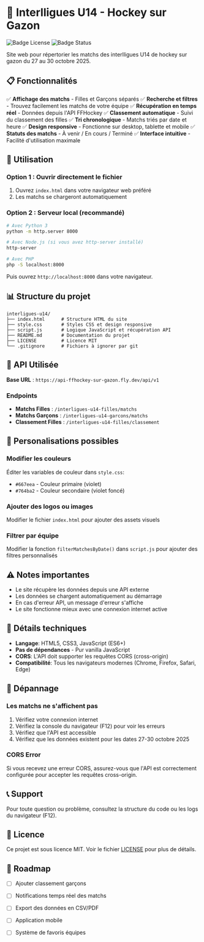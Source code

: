 # 🏑 Interlligues U14 - Hockey sur Gazon

![Badge License](https://img.shields.io/badge/License-MIT-blue.svg)
![Badge Status](https://img.shields.io/badge/Status-Active-green.svg)

Site web pour répertorier les matchs des interlligues U14 de hockey sur gazon du 27 au 30 octobre 2025.

## 📋 Fonctionnalités

✅ **Affichage des matchs** - Filles et Garçons séparés
✅ **Recherche et filtres** - Trouvez facilement les matchs de votre équipe
✅ **Récupération en temps réel** - Données depuis l'API FFHockey
✅ **Classement automatique** - Suivi du classement des filles
✅ **Tri chronologique** - Matchs triés par date et heure
✅ **Design responsive** - Fonctionne sur desktop, tablette et mobile
✅ **Statuts des matchs** - À venir / En cours / Terminé
✅ **Interface intuitive** - Facilité d'utilisation maximale

## 🚀 Utilisation

### Option 1 : Ouvrir directement le fichier
1. Ouvrez `index.html` dans votre navigateur web préféré
2. Les matchs se chargeront automatiquement

### Option 2 : Serveur local (recommandé)
```bash
# Avec Python 3
python -m http.server 8000

# Avec Node.js (si vous avez http-server installé)
http-server

# Avec PHP
php -S localhost:8000
```

Puis ouvrez `http://localhost:8000` dans votre navigateur.

## 📊 Structure du projet

```
interligues-u14/
├── index.html      # Structure HTML du site
├── style.css       # Styles CSS et design responsive
├── script.js       # Logique JavaScript et récupération API
├── README.md       # Documentation du projet
├── LICENSE         # Licence MIT
└── .gitignore      # Fichiers à ignorer par git
```

## 🔗 API Utilisée

**Base URL** : `https://api-ffhockey-sur-gazon.fly.dev/api/v1`

### Endpoints
- **Matchs Filles** : `/interligues-u14-filles/matchs`
- **Matchs Garçons** : `/interligues-u14-garcons/matchs`
- **Classement Filles** : `/interligues-u14-filles/classement`

## 🎨 Personalisations possibles

### Modifier les couleurs
Éditer les variables de couleur dans `style.css`:
- `#667eea` - Couleur primaire (violet)
- `#764ba2` - Couleur secondaire (violet foncé)

### Ajouter des logos ou images
Modifier le fichier `index.html` pour ajouter des assets visuels

### Filtrer par équipe
Modifier la fonction `filterMatchesByDate()` dans `script.js` pour ajouter des filtres personnalisés

## ⚠️ Notes importantes

- Le site récupère les données depuis une API externe
- Les données se chargent automatiquement au démarrage
- En cas d'erreur API, un message d'erreur s'affiche
- Le site fonctionne mieux avec une connexion internet active

## 📝 Détails techniques

- **Langage**: HTML5, CSS3, JavaScript (ES6+)
- **Pas de dépendances** - Pur vanilla JavaScript
- **CORS**: L'API doit supporter les requêtes CORS (cross-origin)
- **Compatibilité**: Tous les navigateurs modernes (Chrome, Firefox, Safari, Edge)

## 🔧 Dépannage

### Les matchs ne s'affichent pas
1. Vérifiez votre connexion internet
2. Vérifiez la console du navigateur (F12) pour voir les erreurs
3. Vérifiez que l'API est accessible
4. Vérifiez que les données existent pour les dates 27-30 octobre 2025

### CORS Error
Si vous recevez une erreur CORS, assurez-vous que l'API est correctement configurée pour accepter les requêtes cross-origin.

## 📞 Support

Pour toute question ou problème, consultez la structure du code ou les logs du navigateur (F12).

## 📄 Licence

Ce projet est sous licence MIT. Voir le fichier [LICENSE](LICENSE) pour plus de détails.

## 🎯 Roadmap

- [ ] Ajouter classement garçons
- [ ] Notifications temps réel des matchs
- [ ] Export des données en CSV/PDF
- [ ] Application mobile
- [ ] Système de favoris équipes

